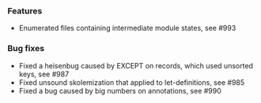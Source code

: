 <!-- NOTE:
     Release notes for unreleased changes go here, following this format:

        ### Features

         * Change description, see #123

        ### Bug fixes

         * Some bug fix, see #124

     DO NOT LEAVE A BLANK LINE BELOW THIS PREAMBLE -->
### Features

* Enumerated files containing intermediate module states, see #993

### Bug fixes

 * Fixed a heisenbug caused by EXCEPT on records, which used unsorted keys, see #987
 * Fixed unsound skolemization that applied to let-definitions, see #985
 * Fixed a bug caused by big numbers on annotations, see #990
